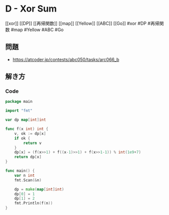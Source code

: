 # D - Xor Sum
[[xor]] [[DP]] [[再帰関数]] [[map]] [[Yellow]] [[ABC]] [[Go]]
#xor #DP #再帰関数 #map #Yellow #ABC #Go 

## 問題
- https://atcoder.jp/contests/abc050/tasks/arc066_b

## 解き方
### Code
```go
package main

import "fmt"

var dp map[int]int

func f(x int) int {
	v, ok := dp[x]
	if ok {
		return v
	}
	dp[x] = (f(x>>1) + f((x-1)>>1) + f(x>>1-1)) % int(1e9+7)
	return dp[x]
}

func main() {
	var n int
	fmt.Scan(&n)

	dp = make(map[int]int)
	dp[0] = 1
	dp[1] = 2
	fmt.Println(f(n))
}
```